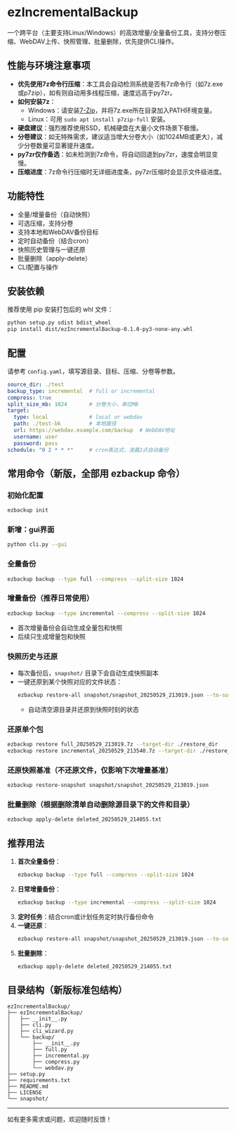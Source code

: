 # ezIncrementalBackup

一个跨平台（主要支持Linux/Windows）的高效增量/全量备份工具，支持分卷压缩、WebDAV上传、快照管理、批量删除，优先提供CLI操作。

## 性能与环境注意事项
- **优先使用7z命令行压缩**：本工具会自动检测系统是否有7z命令行（如7z.exe或p7zip），如有则自动用多线程压缩，速度远高于py7zr。
- **如何安装7z**：
  - Windows：请安装[7-Zip](https://www.7-zip.org/)，并将7z.exe所在目录加入PATH环境变量。
  - Linux：可用 `sudo apt install p7zip-full` 安装。
- **硬盘建议**：强烈推荐使用SSD，机械硬盘在大量小文件场景下极慢。
- **分卷建议**：如无特殊需求，建议适当增大分卷大小（如1024MB或更大），减少分卷数量可显著提升速度。
- **py7zr仅作备选**：如未检测到7z命令，将自动回退到py7zr，速度会明显变慢。
- **压缩进度**：7z命令行压缩时无详细进度条，py7zr压缩时会显示文件级进度。

## 功能特性
- 全量/增量备份（自动快照）
- 可选压缩，支持分卷
- 支持本地和WebDAV备份目标
- 定时自动备份（结合cron）
- 快照历史管理与一键还原
- 批量删除（apply-delete）
- CLI配置与操作

## 安装依赖
推荐使用 pip 安装打包后的 whl 文件：
```bash
python setup.py sdist bdist_wheel
pip install dist/ezIncrementalBackup-0.1.0-py3-none-any.whl
```

## 配置
请参考 `config.yaml`，填写源目录、目标、压缩、分卷等参数。

```yaml
source_dir: ./test
backup_type: incremental  # full or incremental
compress: true
split_size_mb: 1024       # 分卷大小，单位MB
target:
  type: local             # local or webdav
  path: ./test-bk         # 本地路径
  url: https://webdav.example.com/backup  # WebDAV地址
  username: user
  password: pass
schedule: "0 2 * * *"     # cron表达式，凌晨2点自动备份
```

## 常用命令（新版，全部用 ezbackup 命令）

### 初始化配置
```bash
ezbackup init
```
### 新增：gui界面
```bash
python cli.py --gui
```
### 全量备份
```bash
ezbackup backup --type full --compress --split-size 1024
```

### 增量备份（推荐日常使用）
```bash
ezbackup backup --type incremental --compress --split-size 1024
```
- 首次增量备份会自动生成全量包和快照
- 后续只生成增量包和快照

### 快照历史与还原
- 每次备份后，`snapshot/` 目录下会自动生成快照副本
- 一键还原到某个快照对应的文件状态：
  ```bash
  ezbackup restore-all snapshot/snapshot_20250529_213019.json --to-source
  ```
  - 自动清空源目录并还原到快照时刻的状态

### 还原单个包
```bash
ezbackup restore full_20250529_213019.7z --target-dir ./restore_dir
ezbackup restore incremental_20250529_213540.7z --target-dir ./restore_dir
```

### 还原快照基准（不还原文件，仅影响下次增量基准）
```bash
ezbackup restore-snapshot snapshot/snapshot_20250529_213019.json
```

### 批量删除（根据删除清单自动删除源目录下的文件和目录）
```bash
ezbackup apply-delete deleted_20250529_214055.txt
```

## 推荐用法
1. **首次全量备份**：
   ```bash
   ezbackup backup --type full --compress --split-size 1024
   ```
2. **日常增量备份**：
   ```bash
   ezbackup backup --type incremental --compress --split-size 1024
   ```
3. **定时任务**：结合cron或计划任务定时执行备份命令
4. **一键还原**：
   ```bash
   ezbackup restore-all snapshot/snapshot_20250529_213019.json --to-source
   ```
5. **批量删除**：
   ```bash
   ezbackup apply-delete deleted_20250529_214055.txt
   ```

## 目录结构（新版标准包结构）
```
ezIncrementalBackup/
├── ezIncrementalBackup/
│   ├── __init__.py
│   ├── cli.py
│   ├── cli_wizard.py
│   └── backup/
│       ├── __init__.py
│       ├── full.py
│       ├── incremental.py
│       ├── compress.py
│       └── webdav.py
├── setup.py
├── requirements.txt
├── README.md
├── LICENSE
└── snapshot/
```

---
如有更多需求或问题，欢迎随时反馈！ 
